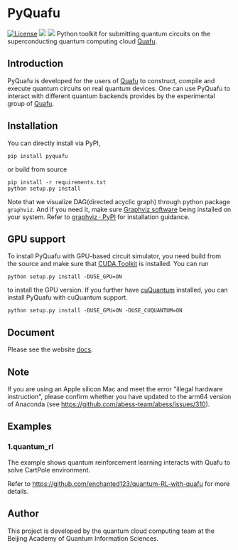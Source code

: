 # PyQuafu
[![License](https://img.shields.io/github/license/ScQ-Cloud/pyquafu.svg?style=popout-square)](https://opensource.org/licenses/Apache-2.0)
[![](https://github.com/ScQ-Cloud/pyquafu/actions/workflows/unittest.yml/badge.svg)](https://github.com/ScQ-Cloud/pyquafu/actions/workflows/unittest.yml)
[![](https://img.shields.io/pypi/dm/pyquafu?style=popout-square)](https://pypi.org/project/pyquafu/)
Python toolkit for submitting quantum circuits on the superconducting quantum computing cloud [Quafu](http://quafu.baqis.ac.cn/).


## Introduction

PyQuafu is developed for the users of [Quafu](http://quafu.baqis.ac.cn/) to construct, compile and execute quantum circuits on real quantum devices. One can use PyQuafu to interact with different quantum backends provides by the experimental group of [Quafu](http://quafu.baqis.ac.cn/).

## Installation

You can directly install via PyPI,

```
pip install pyquafu
```

or build from source

```
pip install -r requirements.txt
python setup.py install
```

Note that we visualize DAG(directed acyclic graph) through python package ``graphviz``. And if you need it, make sure [Graphviz software](https://graphviz.org/) being installed on your system. Refer to [graphviz · PyPI](https://pypi.org/project/graphviz/#description) for installation guidance.

## GPU support
To install PyQuafu with GPU-based circuit simulator, you need build from the source and make sure that [CUDA Toolkit](https://developer.nvidia.com/cuda-downloads) is installed. You can run

```
python setup.py install -DUSE_GPU=ON
```
to install the GPU version. If you further have [cuQuantum](https://developer.nvidia.com/cuquantum-sdk) installed, you can install PyQuafu with cuQuantum support.
```
python setup.py install -DUSE_GPU=ON -DUSE_CUQUANTUM=ON
```


## Document
Please see the website [docs](https://scq-cloud.github.io/).

## Note
If you are using an Apple silicon Mac and meet the error "illegal hardware instruction", please confirm whether you have updated to the arm64 version of Anaconda (see https://github.com/abess-team/abess/issues/310).

## Examples

### 1.quantum_rl

The example shows quantum reinforcement learning interacts with Quafu to solve CartPole environment.

Refer to https://github.com/enchanted123/quantum-RL-with-quafu for more details.

## Author
This project is developed by the quantum cloud computing team at the Beijing Academy of Quantum Information Sciences.
